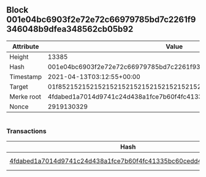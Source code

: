 ## Block 001e04bc6903f2e72e72c66979785bd7c2261f9346048b9dfea348562cb05b92

Attribute | Value
--- | ---
Height | 13385
Hash | 001e04bc6903f2e72e72c66979785bd7c2261f9346048b9dfea348562cb05b92
Timestamp | 2021-04-13T03:12:55+00:00
Target | 01f8521521521521521521521521521521521521521521521521521521521521
Merke root | 4fdabed1a7014d9741c24d438a1fce7b60f4fc41335bc60cedd4d77a968d80fb
Nonce | 2919130329

```

```

### Transactions

Hash | Amount
--- | ---
[4fdabed1a7014d9741c24d438a1fce7b60f4fc41335bc60cedd4d77a968d80fb](4fdabed1a7014d9741c24d438a1fce7b60f4fc41335bc60cedd4d77a968d80fb.md) | 10.00000000 SKEPTI 
